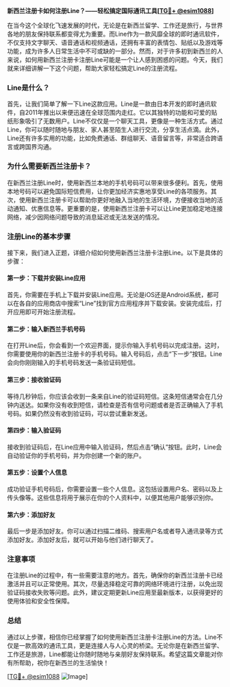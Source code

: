 **新西兰注册卡如何注册Line？——轻松搞定国际通讯工具[[TG💪+ @esim1088](https://t.me/s/esim1088)]**

在当今这个全球化飞速发展的时代，无论是在新西兰留学、工作还是旅行，与世界各地的朋友保持联系都变得尤为重要。而Line作为一款风靡全球的即时通讯软件，不仅支持文字聊天、语音通话和视频通话，还拥有丰富的表情包、贴纸以及游戏等功能，成为许多人日常生活中不可或缺的一部分。然而，对于许多初到新西兰的人来说，如何用新西兰注册卡注册Line可能是一个让人感到困惑的问题。今天，我们就来详细讲解一下这个问题，帮助大家轻松搞定Line的注册流程。

### Line是什么？

首先，让我们简单了解一下Line这款应用。Line是一款由日本开发的即时通讯软件，自2011年推出以来便迅速在全球范围内走红。它以其独特的功能和可爱的贴纸形象吸引了无数用户。Line不仅仅是一个聊天工具，更像是一种生活方式。通过Line，你可以随时随地与朋友、家人甚至陌生人进行交流，分享生活点滴。此外，Line还有许多实用的功能，比如免费通话、群组聊天、语音留言等，非常适合跨语言或跨国界沟通。

### 为什么需要新西兰注册卡？

在新西兰注册Line时，使用新西兰本地的手机号码可以带来很多便利。首先，使用本地号码可以避免国际短信费用，让你更加经济实惠地享受Line的各项服务。其次，使用新西兰注册卡可以帮助你更好地融入当地的生活环境，方便接收当地的活动通知、优惠信息等。更重要的是，使用新西兰注册卡可以让Line更加稳定地连接网络，减少因网络问题导致的消息延迟或无法发送的情况。

### 注册Line的基本步骤

接下来，我们进入正题，详细介绍如何使用新西兰注册卡注册Line。以下是具体的步骤：

#### 第一步：下载并安装Line应用

首先，你需要在手机上下载并安装Line应用。无论是iOS还是Android系统，都可以在各自的应用商店中搜索“Line”找到官方应用程序并下载安装。安装完成后，打开应用即可开始注册流程。

#### 第二步：输入新西兰手机号码

在打开Line后，你会看到一个欢迎界面，提示你输入手机号码以完成注册。这时，你需要使用你的新西兰注册卡的手机号码。输入号码后，点击“下一步”按钮。Line会向你刚刚输入的手机号码发送一条验证码短信。

#### 第三步：接收验证码

等待几秒钟后，你应该会收到一条来自Line的验证码短信。这条短信通常会在几分钟内送达。如果你没有收到短信，请检查是否有信号问题或者是否正确输入了手机号码。如果仍然没有收到验证码，可以尝试重新发送。

#### 第四步：输入验证码

接收到验证码后，在Line应用中输入验证码，然后点击“确认”按钮。此时，Line会自动验证你的手机号码，并为你创建一个新的账户。

#### 第五步：设置个人信息

成功验证手机号码后，你需要设置一些个人信息。这包括设置用户名、密码以及上传头像等。这些信息将用于展示在你的个人资料中，以便其他用户能够识别你。

#### 第六步：添加好友

最后一步是添加好友。你可以通过扫描二维码、搜索用户名或者导入通讯录等方式添加好友。添加好友后，就可以开始与他们进行聊天了。

### 注意事项

在注册Line的过程中，有一些需要注意的地方。首先，确保你的新西兰注册卡已经激活并且可以正常使用。其次，尽量选择稳定可靠的网络环境进行注册，以免出现验证码接收失败等问题。此外，建议定期更新Line应用至最新版本，以获得更好的使用体验和安全性保障。

### 总结

通过以上步骤，相信你已经掌握了如何使用新西兰注册卡注册Line的方法。Line不仅是一款高效的通讯工具，更是连接人与人心灵的桥梁。无论你是在新西兰留学、工作还是旅游，Line都能让你随时随地与亲朋好友保持联系。希望这篇文章能对你有所帮助，祝你在新西兰的生活愉快！

[[TG💪+ @esim1088](https://t.me/s/esim1088) ![Image](https://i.postimg.cc/4NQfJmqS/Snipaste-2025-05-13-00-14-12.png)]